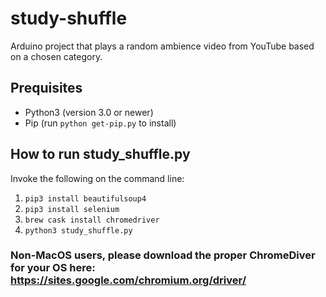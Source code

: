 # study-shuffle
Arduino project that plays a random ambience video from YouTube based on a chosen category.

## Prequisites
- Python3 (version 3.0 or newer)
- Pip (run `python get-pip.py` to install)

## How to run study_shuffle.py
Invoke the following on the command line:
1. `pip3 install beautifulsoup4`
2. `pip3 install selenium`
3. `brew cask install chromedriver`
3. `python3 study_shuffle.py`

### Non-MacOS users, please download the proper ChromeDiver for your OS here: https://sites.google.com/chromium.org/driver/
